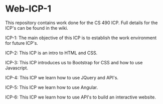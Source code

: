 # Web-ICP-1

This repository contains work done for the CS 490 ICP.  Full details for the ICP's can be found in the wiki.

ICP-1: The main objective of this ICP is to establish the work environment for future ICP's.

ICP-2: This ICP is an intro to HTML and CSS.

ICP-3: This ICP introduces us to Bootstrap for CSS and how to use Javascript.

ICP-4: This ICP we learn how to use JQuery and API's.

ICP-5: This ICP we learn how to use Angular.

ICP-6: This ICP we learn how to use API's to build an interactive website.
